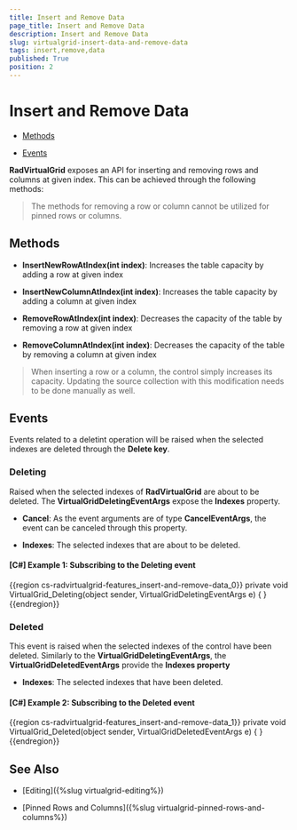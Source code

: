 ```yaml
---
title: Insert and Remove Data
page_title: Insert and Remove Data
description: Insert and Remove Data
slug: virtualgrid-insert-data-and-remove-data
tags: insert,remove,data
published: True
position: 2
---
```


# Insert and Remove Data

* [Methods](#methods)

* [Events](#events)

__RadVirtualGrid__ exposes an API for inserting and removing rows and columns at given index. This can be achieved through the following methods:

> The methods for removing a row or column cannot be utilized for pinned rows or columns.

## Methods

* __InsertNewRowAtIndex(int index)__: Increases the table capacity by adding a row at given index

* __InsertNewColumnAtIndex(int index)__: Increases the table capacity by adding a column at given index

* __RemoveRowAtIndex(int index)__: Decreases the capacity of the table by removing a row at given index

* __RemoveColumnAtIndex(int index)__: Decreases the capacity of the table by removing a column at given index

>When inserting a row or a column, the control simply increases its capacity. Updating the source collection with this modification needs to be done manually as well.

## Events

Events related to a deletint operation will be raised when the selected indexes are deleted through the __Delete key__.

### Deleting

Raised when the selected indexes of __RadVirtualGrid__ are about to be deleted. The __VirtualGridDeletingEventArgs__ expose the __Indexes__ property.

* __Cancel__: As the event arguments are of type __CancelEventArgs__, the event can be canceled through this property.

* __Indexes__: The selected indexes that are about to be deleted.

#### __[C#] Example 1: Subscribing to the Deleting event__
{{region cs-radvirtualgrid-features_insert-and-remove-data_0}}
	private void VirtualGrid_Deleting(object sender, VirtualGridDeletingEventArgs e) 
	{ 
	}
{{endregion}}

### Deleted

This event is raised when the selected indexes of the control have been deleted. Similarly to the __VirtualGridDeletingEventArgs__, the __VirtualGridDeletedEventArgs__ provide the __Indexes property__

* __Indexes__: The selected indexes that have been deleted.

#### __[C#] Example 2: Subscribing to the Deleted event__
{{region cs-radvirtualgrid-features_insert-and-remove-data_1}}
	private void VirtualGrid_Deleted(object sender, VirtualGridDeletedEventArgs e) 
	{ 
	}
{{endregion}}

## See Also

* [Editing]({%slug virtualgrid-editing%})

* [Pinned Rows and Columns]({%slug virtualgrid-pinned-rows-and-columns%})
